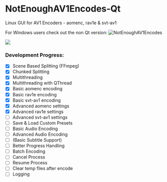 # NotEnoughAV1Encodes-Qt
Linux GUI for AV1 Encoders - aomenc, rav1e & svt-av1

For Windows users check out the non Qt version: ![NotEnoughAV1Encodes](https://github.com/Alkl58/NotEnoughAV1Encodes)

![](https://i.imgur.com/vAavhsE.png)

### Development Progress:
- [X] Scene Based Splitting (FFmpeg)
- [X] Chunked Splitting
- [X] Multithreading
- [X] Multithreading with QThread
- [X] Basic aomenc encoding
- [X] Basic rav1e encoding
- [X] Basic svt-av1 encoding
- [X] Advanced aomenc settings
- [X] Advanced rav1e settings
- [ ] Advanced svt-av1 settings
- [ ] Save & Load Custom Presets
- [ ] Basic Audio Encoding
- [ ] Advanced Audio Encoding
- [ ] (Basic Subtitle Support)
- [ ] Better Progress Handling
- [ ] Batch Encoding
- [ ] Cancel Process
- [ ] Resume Process
- [ ] Clear temp files after encode
- [ ] Logging